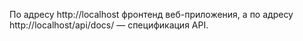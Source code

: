 По адресу http://localhost фронтенд веб-приложения, а по адресу http://localhost/api/docs/ — спецификация API.

